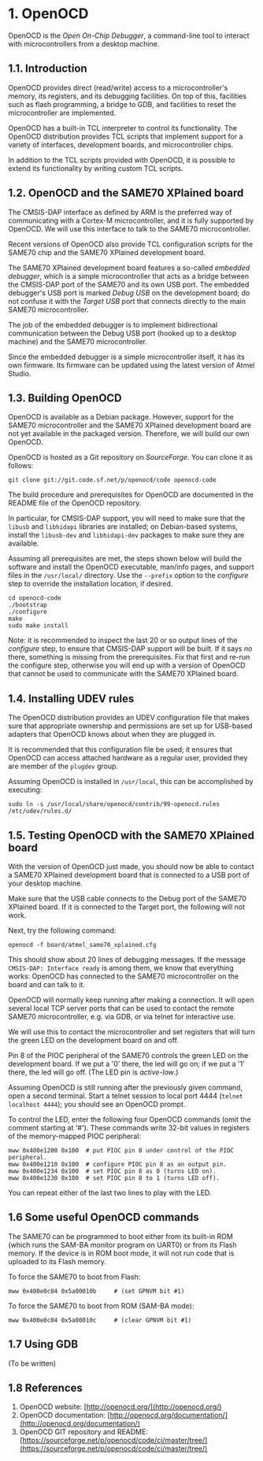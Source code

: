 # 1. OpenOCD

OpenOCD is the *Open On-Chip Debugger*, a command-line tool to interact with microcontrollers from a desktop machine.

## 1.1. Introduction

OpenOCD provides direct (read/write) access to a microcontroller's memory, its registers, and its debugging facilities. On top of this, facilities such as flash programming, a bridge to GDB, and facilities to reset the microcontroller are implemented.

OpenOCD has a built-in TCL interpreter to control its functionality. The OpenOCD distribution provides TCL scripts that implement support for a variety of interfaces, development boards, and microcontroller chips.

In addition to the TCL scripts provided with OpenOCD, it is possible to extend its functionality by writing custom TCL scripts.

## 1.2. OpenOCD and the SAME70 XPlained board

The CMSIS-DAP interface as defined by ARM is the preferred way of communicating with a Cortex-M microcontroller, and it is fully supported by OpenOCD. We will use this interface to talk to the SAME70 microcontroller.

Recent versions of OpenOCD also provide TCL configuration scripts for the SAME70 chip and the SAME70 XPlained development board.

The SAME70 XPlained development board features a so-called *embedded debugger*, which is a simple microcontroller that acts as a bridge between the CMSIS-DAP port of the SAME70 and its own USB port. The embedded debugger's USB port is marked *Debug USB* on the development board; do not confuse it with the *Target USB* port that connects directly to the main SAME70 microcontroller.

The job of the embedded debugger is to implement bidirectional communication between the Debug USB port (hooked up to a desktop machine) and the SAME70 microcontroller.

Since the embedded debugger is a simple microcontroller itself, it has its own firmware. Its firmware can be updated using the latest version of Atmel Studio.

## 1.3. Building OpenOCD

OpenOCD is available as a Debian package. However, support for the SAME70 microcontroller and the SAME70 XPlained development board are not yet available in the packaged version. Therefore, we will build our own OpenOCD.

OpenOCD is hosted as a Git repository on *SourceForge*. You can clone it as follows:

```
git clone git://git.code.sf.net/p/openocd/code openocd-code
```

The build procedure and prerequisites for OpenOCD are documented in the README file of the OpenOCD repository.

In particular, for CMSIS-DAP support, you will need to make sure that the `libusb` and `libhidapi` libraries are installed; on Debian-based systems, install the `libusb-dev` and `libhidapi-dev` packages to make sure they are available.

Assuming all prerequisites are met, the steps shown below will build the software and install the OpenOCD executable, man/info pages, and support files in the `/usr/local/` directory. Use the `--prefix` option to the *configure* step to override the installation location, if desired.

```
cd openocd-code
./bootstrap
./configure
make
sudo make install
```

Note: it is recommended to inspect the last 20 or so output lines of the *configure* step, to ensure that CMSIS-DAP support will be built. If it says *no* there, something is missing from the prerequisites. Fix that first and re-run the configure step, otherwise you will end up with a version of OpenOCD that cannot be used to communicate with the SAME70 XPlained board.

## 1.4. Installing UDEV rules

The OpenOCD distribution provides an UDEV configuration file that makes sure that appropriate ownership and permissions are set up for USB-based adapters that OpenOCD knows about when they are plugged in.

It is recommended that this configuration file be used; it ensures that OpenOCD can access attached hardware as a regular user, provided they are member of the `plugdev` group.

Assuming OpenOCD is installed in `/usr/local`, this can be accomplished by executing:

```
sudo ln -s /usr/local/share/openocd/contrib/99-openocd.rules /etc/udev/rules.d/
```

## 1.5. Testing OpenOCD with the SAME70 XPlained board

With the version of OpenOCD just made, you should now be able to contact a SAME70 XPlained development board that is connected to a USB port of your desktop machine.

Make sure that the USB cable connects to the Debug port of the SAME70 XPlained board. If it is connected to the Target port, the following will not work.

Next, try the following command:

```
openocd -f board/atmel_same70_xplained.cfg
```

This should show about 20 lines of debugging messages. If the message `CMSIS-DAP: Interface ready` is among them, we know that everything works: OpenOCD has connected to the SAME70 microcontroller on the board and can talk to it.

OpenOCD will normally keep running after making a connection. It will open several local TCP server ports that can be used to contact the remote SAME70 microcontroller, e.g. via GDB, or via telnet for interactive use.

We will use this to contact the microcontroller and set registers that will turn the green LED on the development board on and off.

Pin 8 of the PIOC peripheral of the SAME70 controls the green LED on the development board. If we put a '0' there, the led will go on; if we put a '1' there, the led will go off. (The LED pin is *active-low*.)

Assuming OpenOCD is still running after the previously given command, open a second terminal. Start a telnet session to local port 4444 (`telnet localhost 4444`); you should see an OpenOCD prompt.

To control the LED, enter the following four OpenOCD commands (omit the comment starting at '#'). These commands write 32-bit values in registers of the memory-mapped PIOC peripheral:

```
mww 0x400e1200 0x100  # put PIOC pin 8 under control of the PIOC peripheral.
mww 0x400e1210 0x100  # configure PIOC pin 8 as an output pin.
mww 0x400e1234 0x100  # set PIOC pin 8 as 0 (turns LED on).
mww 0x400e1230 0x100  # set PIOC pin 8 to 1 (turns LED off).
```

You can repeat either of the last two lines to play with the LED.

## 1.6 Some useful OpenOCD commands

The SAME70 can be programmed to boot either from its built-in ROM (which runs the SAM-BA monitor program on UART0) or from its
Flash memory. If the device is in ROM boot mode, it will not run code that is uploaded to its Flash memory.

To force the SAME70 to boot from Flash:

```
mww 0x400e0c04 0x5a00010b     # (set GPNVM bit #1)
```

To force the SAME70 to boot from ROM (SAM-BA mode):

```
mww 0x400e0c04 0x5a00010c     # (clear GPNVM bit #1)
```

## 1.7 Using GDB

(To be written)

## 1.8 References

1. OpenOCD website: [http://openocd.org/](http://openocd.org/)
2. OpenOCD documentation: [http://openocd.org/documentation/](http://openocd.org/documentation/)
3. OpenOCD GIT repository and README: [https://sourceforge.net/p/openocd/code/ci/master/tree/](https://sourceforge.net/p/openocd/code/ci/master/tree/)
